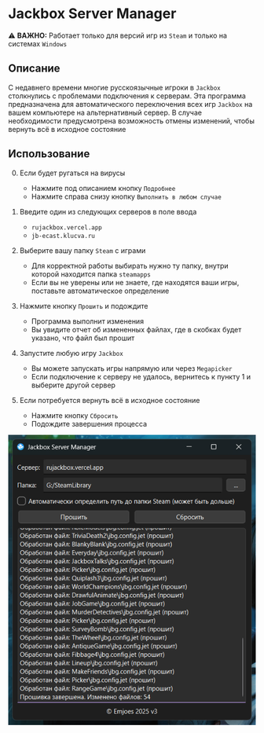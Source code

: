 # Jackbox Server Manager

⚠️ **ВАЖНО:** Работает только для версий игр из `Steam` и только на системах `Windows`

## Описание

С недавнего времени многие русскоязычные игроки в `Jackbox` столкнулись с проблемами подключения к серверам. Эта программа предназначена для автоматического переключения всех игр `Jackbox` на вашем компьютере на альтернативный сервер. В случае необходимости предусмотрена возможность отмены изменений, чтобы вернуть всё в исходное состояние

## Использование

0. Если будет ругаться на вирусы

   - Нажмите под описанием кнопку `Подробнее`
   - Нажмите справа снизу кнопку `Выполнить в любом случае`

1. Введите один из следующих серверов в поле ввода

   - `rujackbox.vercel.app`
   - `jb-ecast.klucva.ru`

2. Выберите вашу папку `Steam` с играми

   - Для корректной работы выбирать нужно ту папку, внутри которой находится папка `steamapps`
   - Если вы не уверены или не знаете, где находятся ваши игры, поставьте автоматическое определение

3. Нажмите кнопку `Прошить` и подождите

   - Программа выполнит изменения
   - Вы увидите отчет об измененных файлах, где в скобках будет указано, что файл был прошит

4. Запустите любую игру `Jackbox`

   - Вы можете запускать игры напрямую или через `Megapicker`
   - Если подключение к серверу не удалось, вернитесь к пункту 1 и выберите другой сервер

5. Если потребуется вернуть всё в исходное состояние

   - Нажмите кнопку `Сбросить`
   - Подождите завершения процесса

![Jackbox Server Manager](docs/screenshots/screenshot1.png)
